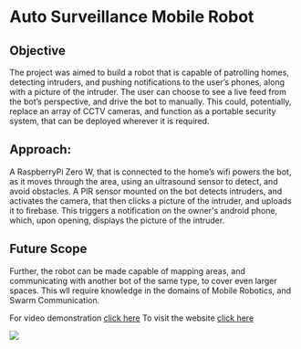 # Auto Surveillance Mobile Robot
## Objective
The project was aimed to build a robot that is capable of patrolling homes, detecting intruders, and pushing notifications to the user’s phones, along with a picture of the intruder. The user can choose to see a live feed from the bot’s perspective, and drive the bot to manually. This could, potentially, replace an array of CCTV cameras, and function as a portable security system, that can be deployed wherever it is required.

## Approach:
A RaspberryPi Zero W, that is connected to the home’s wifi powers the bot, as it moves through the area, using an ultrasound sensor to detect, and avoid obstacles. A PIR sensor mounted on the bot detects intruders, and activates the camera, that then clicks a picture of the intruder, and uploads it to firebase. This triggers a notification on the owner's android phone, which, upon opening, displays the picture of the intruder.

## Future Scope
Further, the robot can be made capable of mapping areas, and communicating with another bot of the same type, to cover even larger spaces. This wll require knowledge in the domains of Mobile Robotics, and Swarm Communication.

For video demonstration [click here](https://youtu.be/PWTPQx9G8Ao)
To visit the website [click here](https://www.ivlabs.in/auto-surveillance-mobile-robot.html)

![](https://www.ivlabs.in/uploads/1/3/0/6/130645069/published/847835386_13.jpg)
